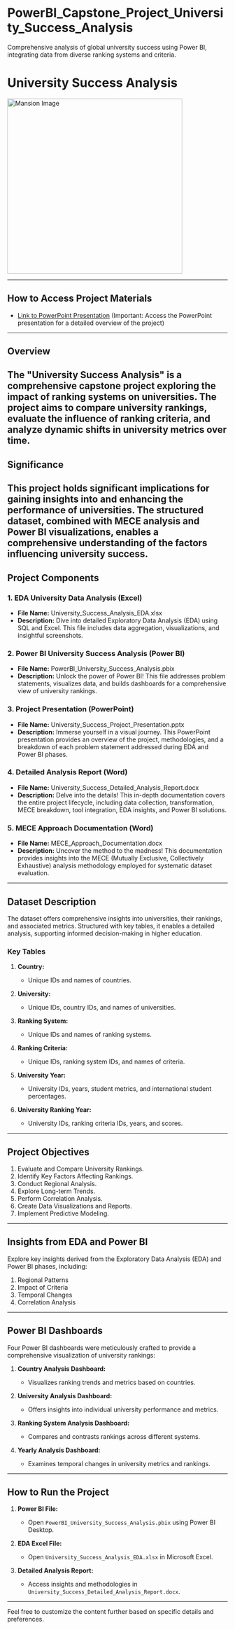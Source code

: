 # PowerBI_Capstone_Project_University_Success_Analysis
Comprehensive analysis of global university success using Power BI, integrating data from diverse ranking systems and criteria.

# University Success Analysis
<img src="https://github.com/virajbhutada/PowerBI_Capstone_Project_University_Success_Analysis/assets/143819712/599e1b93-a945-463b-bc69-01db13cef147" alt="Mansion Image" width="400">

---

## How to Access Project Materials

- [Link to PowerPoint Presentation](https://docs.google.com/presentation/d/1_Nie-2xwJp_82N4jTMboh_ebvtKNo8oI/edit?usp=sharing&ouid=107078492954401048445&rtpof=true&sd=true) (Important: Access the PowerPoint presentation for a detailed overview of the project)
---
## Overview
The "University Success Analysis" is a comprehensive capstone project exploring the impact of ranking systems on universities. The project aims to compare university rankings, evaluate the influence of ranking criteria, and analyze dynamic shifts in university metrics over time.
---
## Significance
This project holds significant implications for gaining insights into and enhancing the performance of universities. The structured dataset, combined with MECE analysis and Power BI visualizations, enables a comprehensive understanding of the factors influencing university success.
---
## Project Components

### 1. EDA University Data Analysis (Excel)

- **File Name:** University_Success_Analysis_EDA.xlsx
- **Description:** Dive into detailed Exploratory Data Analysis (EDA) using SQL and Excel. This file includes data aggregation, visualizations, and insightful screenshots.

### 2. Power BI University Success Analysis (Power BI)

- **File Name:** PowerBI_University_Success_Analysis.pbix
- **Description:** Unlock the power of Power BI! This file addresses problem statements, visualizes data, and builds dashboards for a comprehensive view of university rankings.

### 3. Project Presentation (PowerPoint)

- **File Name:** University_Success_Project_Presentation.pptx
- **Description:** Immerse yourself in a visual journey. This PowerPoint presentation provides an overview of the project, methodologies, and a breakdown of each problem statement addressed during EDA and Power BI phases.

### 4. Detailed Analysis Report (Word)

- **File Name:** University_Success_Detailed_Analysis_Report.docx
- **Description:** Delve into the details! This in-depth documentation covers the entire project lifecycle, including data collection, transformation, MECE breakdown, tool integration, EDA insights, and Power BI solutions.

### 5. MECE Approach Documentation (Word)

- **File Name:** MECE_Approach_Documentation.docx
- **Description:** Uncover the method to the madness! This documentation provides insights into the MECE (Mutually Exclusive, Collectively Exhaustive) analysis methodology employed for systematic dataset evaluation.
---
## Dataset Description

The dataset offers comprehensive insights into universities, their rankings, and associated metrics. Structured with key tables, it enables a detailed analysis, supporting informed decision-making in higher education.

### Key Tables

1. **Country:**
   - Unique IDs and names of countries.

2. **University:**
   - Unique IDs, country IDs, and names of universities.

3. **Ranking System:**
   - Unique IDs and names of ranking systems.

4. **Ranking Criteria:**
   - Unique IDs, ranking system IDs, and names of criteria.

5. **University Year:**
   - University IDs, years, student metrics, and international student percentages.

6. **University Ranking Year:**
   - University IDs, ranking criteria IDs, years, and scores.
---
## Project Objectives

1. Evaluate and Compare University Rankings.
2. Identify Key Factors Affecting Rankings.
3. Conduct Regional Analysis.
4. Explore Long-term Trends.
5. Perform Correlation Analysis.
6. Create Data Visualizations and Reports.
7. Implement Predictive Modeling.
---
## Insights from EDA and Power BI

Explore key insights derived from the Exploratory Data Analysis (EDA) and Power BI phases, including:

1. Regional Patterns
2. Impact of Criteria
3. Temporal Changes
4. Correlation Analysis
---
## Power BI Dashboards

Four Power BI dashboards were meticulously crafted to provide a comprehensive visualization of university rankings:

1. **Country Analysis Dashboard:**
   - Visualizes ranking trends and metrics based on countries.

2. **University Analysis Dashboard:**
   - Offers insights into individual university performance and metrics.

3. **Ranking System Analysis Dashboard:**
   - Compares and contrasts rankings across different systems.

4. **Yearly Analysis Dashboard:**
   - Examines temporal changes in university metrics and rankings.
---
## How to Run the Project

1. **Power BI File:**
   - Open `PowerBI_University_Success_Analysis.pbix` using Power BI Desktop.

2. **EDA Excel File:**
   - Open `University_Success_Analysis_EDA.xlsx` in Microsoft Excel.

3. **Detailed Analysis Report:**
   - Access insights and methodologies in `University_Success_Detailed_Analysis_Report.docx`.

---

Feel free to customize the content further based on specific details and preferences.

